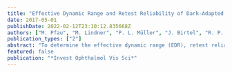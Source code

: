 ```yaml
---
title: "Effective Dynamic Range and Retest Reliability of Dark-Adapted Two-Color Fundus-Controlled Perimetry in Patients With Macular Diseases"
date: 2017-05-01
publishDate: 2022-02-12T23:10:12.835668Z
authors: ["M. Pfau", "M. Lindner", "P. L. Müller", "J. Birtel", "R. P. Finger", "W. M. Harmening", "M. Fleckenstein", "F. G. Holz", "S. Schmitz-Valckenberg"]
publication_types: ["2"]
abstract: "To determine the effective dynamic range (EDR), retest reliability, and number of discriminable steps (DS) for mesopic and dark-adapted two-color fundus-controlled perimetry (FCP) using the S-MAIA (Scotopic-Macular Integrity Assessment) \"micro-perimeter.\" In this prospective cross-sectional study, each of the 52 eyes of 52 subjects with various macular diseases (mean age 62.0 ± 16.9 years; range, 19.1-90.1 years) underwent duplicate mesopic (achromatic stimuli, 400-800 nm), dark-adapted cyan (505 nm), and dark-adapted red (627 nm) FCP using a grid of 61 stimuli covering 18° of the central retina. The EDR, the number of DS, and the retest reliability for point-wise sensitivity (PWS) were analyzed. The effects of fixation stability, sensitivity, and age on retest reliability were examined using mixed-effects models. The EDR was 10 to 30 dB with five DS for mesopic and 4 to 17 dB with four DS for dark-adapted cyan and red testing. PWS retest reliability was good among all three types of retinal sensitivity assessments (coefficient of repeatability ±5.79, ±4.72, and ±4.77 dB, respectively) and did not depend on fixation stability or age. PWS had no effect on retest variability in dark-adapted cyan and dark-adapted red testing but had a minor effect in mesopic testing. Combined mesopic and dark-adapted two-color FCP allows for reliable topographic testing of cone and rod function in patients with various macular diseases with and without foveal fixation. Retest reliability is homogeneous across eccentricities and various degrees of scotoma depth, including zones at risk for disease progression. These reliability estimates can serve for the design of future clinical trials."
featured: false
publication: "*Invest Ophthalmol Vis Sci*"
---
```



